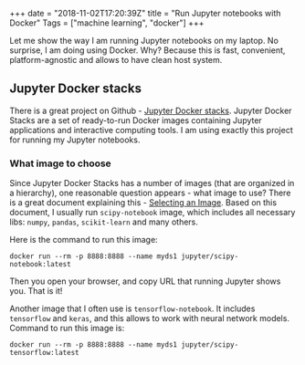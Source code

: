 +++
date = "2018-11-02T17:20:39Z"
title = "Run Jupyter notebooks with Docker"
Tags = ["machine learning", "docker"]
+++

Let me show the way I am running Jupyter notebooks on my laptop. No surprise, I am doing using Docker. Why? Because this is fast, convenient, platform-agnostic and allows to have clean host system. 

<!--more-->

## Jupyter Docker stacks

There is a great project on Github - [Jupyter Docker stacks](https://github.com/jupyter/docker-stacks/). Jupyter Docker Stacks are a set of ready-to-run Docker images containing Jupyter applications and interactive computing tools. I am using exactly this project for running my Jupyter notebooks. 

### What image to choose

Since Jupyter Docker Stacks has a number of images (that are organized in a hierarchy), one reasonable question appears - what image to use? There is a great document explaining this - [Selecting an Image](https://jupyter-docker-stacks.readthedocs.io/en/latest/using/selecting.html). Based on this document, I usually run `scipy-notebook` image, which includes all necessary libs: `numpy`, `pandas`, `scikit-learn` and many others.

Here is the command to run this image:

```
docker run --rm -p 8888:8888 --name myds1 jupyter/scipy-notebook:latest
```
Then you open your browser, and copy URL that running Jupyter shows you. That is it!

Another image that I often use is `tensorflow-notebook`. It includes `tensorflow` and `keras`, and this allows to work with neural network models. Command to run this image is: 

```
docker run --rm -p 8888:8888 --name myds1 jupyter/scipy-tensorflow:latest
```


